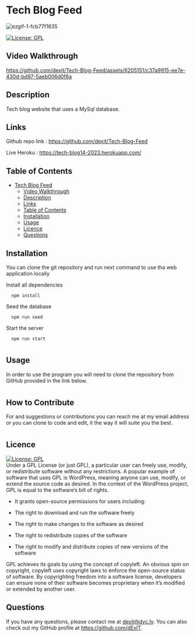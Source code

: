 # Tech Blog Feed
![ezgif-1-fcb77f1635](https://github.com/dexit/Tech-Blog-Feed/assets/6205151/0a0ebeda-c67a-4439-9034-ccde63aced8f)

  [![License: GPL](https://img.shields.io/badge/License-GPL-green.svg)](https://opensource.org/licenses/GPL)
## Video Walkthrough


https://github.com/dexit/Tech-Blog-Feed/assets/6205151/c37a9915-ee7e-430d-bd97-5aeb006d0f6a



## Description
Tech blog website that uses a MySql database.

## Links
Github repo link :  https://github.com/dexit/Tech-Blog-Feed 
 
Live Heroku :  https://tech-blog14-2023.herokuapp.com/ 

## Table of Contents
- [Tech Blog Feed](#tech-blog-feed)
  - [Video Walkthrough](#vide-walkthrough)
  - [Description](#description)
  - [Links](#links)
  - [Table of Contents](#table-of-contents)
  - [Installation](#installation)
  - [Usage](#usage)
  - [Licence](#licence)
  - [Questions](#questions)


## Installation

You can clone the git repository and run next command to use tha web application locally

Install all dependencies

```
  npm install
```

Seed the database

```
  npm run seed
```

Start the server

```
  npm run start
```
#
## Usage
In order to use the program you will need to clone the repository from GitHub provided in the link below.

#
## How to Contribute
For and suggestions or contributions you can reach me at my email address or you can clone to code and edit, it the way it will suite you the best.
#


## Licence
  [![License: GPL](https://img.shields.io/badge/License-GPL-green.svg)](https://opensource.org/licenses/GPL)
  \
Under a GPL License (or just GPL), a particular user can freely use, modify, or redistribute software without any restrictions. A popular example of software that uses GPL is WordPress, meaning anyone can use, modify, or extend the source code as desired. In the context of the WordPress project, GPL is equal to the software’s bill of rights.

- It grants open-source permissions for users including:

- The right to download and run the software freely

- The right to make changes to the software as desired

- The right to redistribute copies of the software

- The right to modify and distribute copies of new versions of the software

GPL achieves its goals by using the concept of copyleft. An obvious spin on copyright, copyleft uses copyright laws to enforce the open-source status of software. By copyrighting freedom into a software license, developers can ensure none of their software becomes proprietary when it’s modified or extended by another user.
  
## Questions
  
  If you have any questions, please contact me at dexit@dyc.lv. You can also check out my GitHub profile at <https://github.com/dExIT>.
